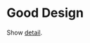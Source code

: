 # Good Design

Show [detail](https://www.interaction-design.org/literature/article/dieter-rams-10-timeless-commandments-for-good-design).

